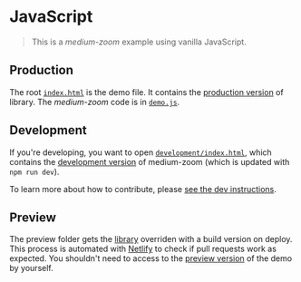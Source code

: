 # JavaScript

> This is a *medium-zoom* example using vanilla JavaScript.

## Production

The root [`index.html`](index.html) is the demo file. It contains the [production version](https://unpkg.com/medium-zoom@0/dist/medium-zoom.min.js) of library. The *medium-zoom* code is in [`demo.js`](demo.js).

## Development

If you're developing, you want to open [`development/index.html`](development/index.html), which contains the [development version](../../dist/medium-zoom.min.js) of medium-zoom (which is updated with `npm run dev`).

To learn more about how to contribute, please [see the dev instructions](../../README.md#dev).

## Preview

The preview folder gets the [library](preview/medium-zoom.min.js) overriden with a build version on deploy. This process is automated with [Netlify](https://www.netlify.com/) to check if pull requests work as expected. You shouldn't need to access to the [preview version](preview/index.html) of the demo by yourself.
